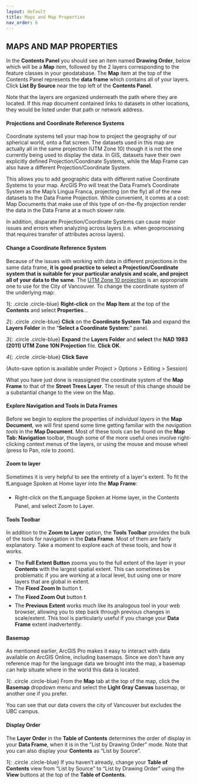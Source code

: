```yaml
---
layout: default
title: Maps and Map Properties
nav_order: 6
---
```



## MAPS AND MAP PROPERTIES
In the **Contents Panel** you should see an item named **Drawing Order**, below which will be a **Map** item, followed by the  2 layers corresponding to the feature classes in your geodatabase. The **Map** item at the top of the Contents Panel represents the **data frame** which contains all of your layers. Click **List By Source** near the top left of the **Contents Panel**.

Note that the layers are organized underneath the path where they are located. If this map document contained links to datasets in other locations, they would be listed under that path or network address.

#### Projections and Coordinate Reference Systems
Coordinate systems tell your map how to project the geography of our spherical world, onto a flat screen. The datasets used in this map are actually all in the same projection (UTM Zone 10) though it is not the one currently being used to display the data. In GIS, datasets have their own explicitly defined Projection/Coordinate Systems, while the Map Frame can also have a different Projection/Coordinate System.  

This allows you to add geographic data with different native Coordinate Systems to your map. ArcGIS Pro will treat the Data Frame’s Coordinate System as the Map’s Lingua Franca, projecting (on the fly) all of the new datasets to the Data Frame Projection. While convenient, it comes at a cost: Map Documents that make use of this type of on-the-fly projection render the data in the Data Frame at a much slower rate.  

In addition, disparate Projection/Coordinate Systems can cause major issues and errors when analyzing across layers (i.e. when geoprocessing that requires transfer of attributes across layers).

#### Change a Coordinate Reference System
Because of the issues with working with data in different projections in the same data frame, **it is good practice to select a Projection/Coordinate system that is suitable for your particular analysis and scale, and project all of your data to the same**. The [UTM Zone 10 projection](https://www.nrcan.gc.ca/earth-sciences/geography/topographic-information/maps/utm-grid-map-projections/utm-grid-universal-transverse-mercator-projection/9779) is an appropriate one to use for the City of Vancouver. To change the coordinate system of the underlying map:

*1*{: .circle .circle-blue}	**Right-click** on the **Map Item** at the top of the **Contents** and select **Properties**…

*2*{: .circle .circle-blue}	**Click** on the **Coordinate System Tab** and expand the **Layers Folder** in the “**Select a Coordinate System:**” panel.

*3*{: .circle .circle-blue}	**Expand** the **Layers Folder** and **select** the **NAD 1983 (2011) UTM Zone 10N Projection** file. **Click OK**.

*4*{: .circle .circle-blue}	**Click Save**

(Auto-save option is available under Project > Options > Editing > Session)

What you have just done is reassigned the coordinate system of the **Map Frame** to that of the **Street Trees Layer**. The result of this change should be a substantial change to the view on the Map.

#### Explore Navigation and Tools in Data Frames
Before we begin to explore the properties of _individual layers_ in the **Map Document**, we will first spend some time getting familiar with the _navigation tools_ in the **Map Document**.  Most of these tools can be found on the **Map Tab: Navigation** toolbar, though some of the more useful ones involve right-clicking context menus of the layers, or using the mouse and mouse wheel (press to Pan, role to zoom).

#### Zoom to layer
Sometimes it is very helpful to see the entirety of a layer's extent. To fit the :exclamation:Language Spoken at Home layer into the **Map Frame**:
- Right-click on the :exclamation:Language Spoken at Home layer, in the Contents Panel, and select Zoom to Layer.

#### Tools Toolbar
In addition to the **Zoom to Layer** option, the **Tools Toolbar** provides the bulk of the tools for navigation in the **Data Frame**. Most of them are fairly explanatory. Take a moment to explore each of these tools, and how it works.
- The **Full Extent Button** zooms you to the full extent of the layer in your **Contents** with the largest spatial extent.  This can sometimes be problematic if you are working at a local level, but using one or more layers that are global in extent.
- The **Fixed Zoom In** button :exclamation:.
- The **Fixed Zoom Out** button :exclamation:.
- The **Previous Extent** works much like its analogous tool in your web browser, allowing you to step back through previous changes in scale/extent. This tool is particularly useful if you change your **Data Frame** extent inadvertently.

#### Basemap
As mentioned earlier, ArcGIS Pro makes it easy to interact with data available on ArcGIS Online, including basemaps. Since we don't have any reference map for the language data we brought into the map, a basemap can help situate where in the world this data is located. 

*1*{: .circle .circle-blue} From the **Map** tab at the top of the map, click the **Basemap** dropdown menu and select the **Light Gray Canvas** basemap, or another one if you prefer. 

You can see that our data covers the city of Vancouver but excludes the UBC campus.

#### Display Order
The **Layer Order** in the **Table of Contents** determines the order of display in your **Data Frame**, when it is in the "List by Drawing Order" mode. Note that you can also display your **Contents** as “List by Source”.

*1*{: .circle .circle-blue} If you haven’t already, change your **Table of Contents** view from “List by Source” to “List by Drawing Order” using the **View** buttons at the top of the **Table of Contents**.
